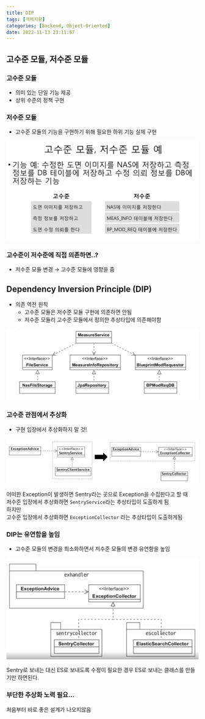 ```yaml
---
title: DIP
tags: [객체지향]
categories: [Backend, Object-Oriented]
date: 2022-11-13 23:11:57
---
```


## 고수준 모듈, 저수준 모듈

### 고수준 모듈

-   의미 있는 단일 기능 제공
-   상위 수준의 정책 구현

### 저수준 모듈

-   고수준 모듈의 기능을 구현하기 위해 필요한 하위 기능 실제 구현

![Screenshot 2022-11-13 at 22.51.55.png](/assets/img/Screenshot_2022-11-13_at_22.51.55.png)

### 고수준이 저수준에 직접 의존하면..?

-   저수준 모듈 변경 → 고수준 모듈에 영향을 줌

## Dependency Inversion Principle (DIP)

-   의존 역전 원칙
    -   고수준 모듈은 저수준 모듈 구현에 의존하면 안됨
    -   저수준 모듈리 고수준 모듈에서 정의한 추상타입에 의존해야함

![Screenshot 2022-11-13 at 22.54.10.png](/assets/img/Screenshot_2022-11-13_at_22.54.10.png)

### 고수준 관점에서 추상화

-   구현 입장에서 추상화하지 말 것!

![Screenshot 2022-11-13 at 22.55.41.png](/assets/img/Screenshot_2022-11-13_at_22.55.41.png)

어떠한 Exception이 발생하면 Sentry라는 곳으로 Exception을 수집한다고 할 때   
저수준 입장에서 추상화하면 `SentryService`라는 추상타입이 도출하게 됨   
하지만    
고수준 입장에서 추상화하면 `ExceptionCollector` 라는 추상타입이 도출하게됨

### DIP는 유연함을 높임

-   고수준 모듈의 변경을 최소화하면서 저수준 모듈의 변경 유연함을 높임

![Screenshot 2022-11-13 at 22.57.53.png](/assets/img/Screenshot_2022-11-13_at_22.57.53.png)

Sentry로 보내는 대신 ES로 보내도록 수정이 필요한 경우 ES로 보내는 클래스를 만들기만 하면된다.

### 부단한 추상화 노력 필요…

처음부터 바로 좋은 설계가 나오지않음